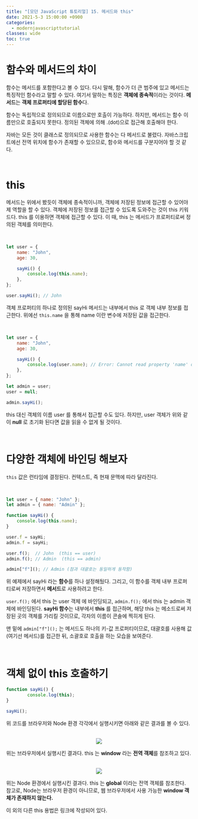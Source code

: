 ```yaml
---
title: "[모던 JavaScript 튜토리얼] 15. 메서드와 this"
date: 2021-5-3 15:00:00 +0900
categories:
  - modernjavascripttutorial
classes: wide
toc: true
---
```


# 함수와 메서드의 차이

함수는 메서드를 포함한다고 볼 수 있다. 다시 말해, 함수가 더 큰 범주에 있고 메서드는 특징적인 함수라고 말할 수 있다. 여기서 말하는 특징은 **객체에 종속적**이라는 것이다. **메서드**는 **객체 프로퍼티에 할당된 함수**다.

함수는 독립적으로 정의되므로 이름으로만 호출이 가능하다. 하지만, 메서드는 함수 이름만으로 호출되지 못한다. 정의된 객체에 의해 .(dot)으로 접근해 호출해야 한다.

자바는 모든 것이 클래스로 정의되므로 사용한 함수는 다 메서드로 불렸다. 자바스크립트에선 전역 위치에 함수가 존재할 수 있으므로, 함수와 메서드를 구분지어야 할 것 같다.

<br>

# this

메서드는 위에서 봤듯이 객체에 종속적이니까, 객체에 저장된 정보에 접근할 수 있어야 제 역할을 할 수 있다. 객체에 저장된 정보를 접근할 수 있도록 도와주는 것이 this 키워드다. this 를 이용하면 객체에 접근할 수 있다. 이 때, this 는 메서드가 프로퍼티로써 정의된 객체를 의미한다.

<br>

```jsx
let user = {
    name: "John",
    age: 30,

    sayHi() {
        console.log(this.name);
    },
};

user.sayHi(); // John
```

객체 프로퍼티의 하나로 정의된 sayHi 메서드는 내부에서 this 로 객체 내부 정보를 접근한다. 위에선 `this.name` 을 통해 name 이란 변수에 저장된 값을 접근한다.

<br>

```jsx
let user = {
    name: "John",
    age: 30,

    sayHi() {
        console.log(user.name); // Error: Cannot read property 'name' of null
    },
};

let admin = user;
user = null;

admin.sayHi();
```

this 대신 객체의 이름 user 를 통해서 접근할 수도 있다. 하지만, user 객체가 위와 같이 **null** 로 초기화 된다면 값을 읽을 수 없게 될 것이다.

<br>

# 다양한 객체에 바인딩 해보자

`this` 값은 런타임에 결정된다. 컨텍스트, 즉 현재 문맥에 따라 달라진다.

<br>

```jsx
let user = { name: "John" };
let admin = { name: "Admin" };

function sayHi() {
    console.log(this.name);
}

user.f = sayHi;
admin.f = sayHi;

user.f();  // John  (this == user)
admin.f(); // Admin  (this == admin)

admin["f"](); // Admin (점과 대괄호는 동일하게 동작함)
```

위 예제에서 sayHi 라는 **함수**를 하나 설정해뒀다. 그리고, 이 함수를 객체 내부 프로퍼티로써 저장하면서 **메서드**로 사용하려고 한다.

`user.f();` 에서 this 는 user 객체 에 바인딩되고, `admin.f();` 에서 this 는 admin 객체에 바인딩된다. **sayHi 함수**는 내부에서 **this** 를 접근하며, 해당 this 는 메소드로써 저장된 곳의 객체를 가리킬 것이므로, 각자의 이름이 콘솔에 찍히게 된다.

맨 밑에 `admin["f"]();` 는 메서드도 하나의 키-값 프로퍼티이므로, 대괄호를 사용해 값(여기선 메서드)를 접근한 뒤, 소괄호로 호출을 하는 모습을 보여준다.

<br>

# 객체 없이 this 호출하기

```jsx
function sayHi() {
		console.log(this);
}

sayHi();
```

위 코드를 브라우저와 Node 환경 각각에서 실행시키면 아래와 같은 결과를 볼 수 있다.

<br>

<center><img src="http://dl.dropbox.com/s/kjven2ftccg3m46/%EB%AA%A8%EB%8D%98%20JavaScript%20%ED%8A%9C%ED%86%A0%EB%A6%AC%EC%96%BC-15.%20%EB%A9%94%EC%84%9C%EB%93%9C%EC%99%80%20this-1.png"></center>

위는 브라우저에서 실행시킨 결과다. this 는 **window** 라는 **전역 객체**를 참조하고 있다.

<br>

<center><img src="http://dl.dropbox.com/s/9r5jmnt6mze1wcw/%EB%AA%A8%EB%8D%98%20JavaScript%20%ED%8A%9C%ED%86%A0%EB%A6%AC%EC%96%BC-15.%20%EB%A9%94%EC%84%9C%EB%93%9C%EC%99%80%20this-2.png"></center>

위는 Node 환경에서 실행시킨 결과다.  this 는 **global** 이라는 전역 객체를 참조한다. 참고로, Node는 브라우저 환경이 아니므로, 웹 브라우저에서 사용 가능한 **window 객체가 존재하지 않는다.**

이 외의 다른 this 용법은 링크에 작성되어 있다.